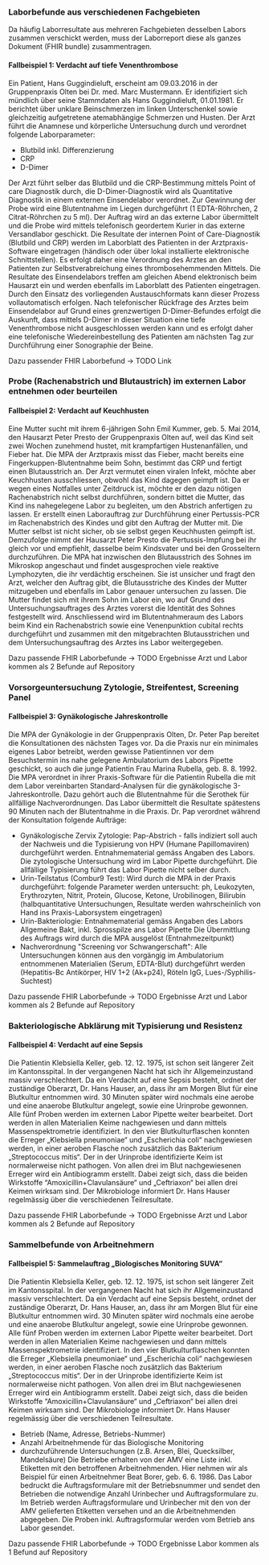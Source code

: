 <!-- markdownlint-disable MD001 MD041 -->

### Laborbefunde aus verschiedenen Fachgebieten

Da häufig Laborresultate aus mehreren Fachgebieten desselben Labors zusammen verschickt werden, muss der Laborreport diese als ganzes Dokument (FHIR bundle) zusammentragen.

#### Fallbeispiel 1: Verdacht auf tiefe Venenthrombose

Ein Patient, Hans Guggindieluft, erscheint am 09.03.2016 in der Gruppenpraxis Olten bei Dr. med. Marc Mustermann. Er identifiziert sich mündlich über seine Stammdaten als Hans Guggindieluft, 01.01.1981. Er berichtet über unklare Beinschmerzen im linken Unterschenkel sowie gleichzeitig aufgetretene atemabhängige Schmerzen und Husten. Der Arzt führt die Anamnese und körperliche Untersuchung durch und verordnet folgende Laborparameter:

* Blutbild inkl. Differenzierung
* CRP
* D-Dimer
  
Der Arzt führt selber das Blutbild und die CRP-Bestimmung mittels Point of care Diagnostik durch, die D-Dimer-Diagnostik wird als Quantitative Diagnostik in einem externen Einsendelabor verordnet. Zur Gewinnung der Probe wird eine Blutentnahme im Liegen durchgeführt (1 EDTA-Röhrchen, 2 Citrat-Röhrchen zu 5 ml). Der Auftrag wird an das externe Labor übermittelt und die Probe wird mittels telefonisch geordertem Kurier in das externe Versandlabor geschickt. Die Resultate der internen Point of Care-Diagnostik (Blutbild und CRP) werden im Laborblatt des Patienten in der Arztpraxis-Software eingetragen (händisch oder über lokal installierte elektronische Schnittstellen). Es erfolgt daher eine Verordnung des Arztes an den Patienten zur Selbstverabreichung eines thrombosehemmenden Mittels. Die Resultate des Einsendelabors treffen am gleichen Abend elektronisch beim Hausarzt ein und werden ebenfalls im Laborblatt des Patienten eingetragen. Durch den Einsatz des vorliegenden Austauschformats kann dieser Prozess vollautomatisch erfolgen. Nach telefonischer Rückfrage des Arztes beim Einsendelabor auf Grund eines grenzwertigen D-Dimer-Befundes erfolgt die Auskunft, dass mittels D-Dimer in dieser Situation eine tiefe Venenthrombose nicht ausgeschlossen werden kann und es erfolgt daher eine telefonische Wiedereinbestellung des Patienten am nächsten Tag zur Durchführung einer Sonographie der Beine.

Dazu passender FHIR Laborbefund -> TODO Link

### Probe (Rachenabstrich und Blutaustrich) im externen Labor entnehmen oder beurteilen

#### Fallbeispiel 2: Verdacht auf Keuchhusten

Eine Mutter sucht mit ihrem 6-jährigen Sohn Emil Kummer, geb. 5. Mai 2014, den Hausarzt Peter Presto der Gruppenpraxis Olten auf, weil das Kind seit zwei Wochen zunehmend hustet, mit krampfartigen Hustenanfällen, und Fieber hat. Die MPA der Arztpraxis misst das Fieber, macht bereits eine Fingerkuppen-Blutentnahme beim Sohn, bestimmt das CRP und fertigt einen Blutausstrich an. Der Arzt vermutet einen viralen Infekt, möchte aber Keuchhusten ausschliessen, obwohl das Kind dagegen geimpft ist. Da er wegen eines Notfalles unter Zeitdruck ist, möchte er den dazu nötigen Rachenabstrich nicht selbst durchführen, sondern bittet die Mutter, das Kind ins nahegelegene Labor zu begleiten, um den Abstrich anfertigen zu lassen. Er erstellt einen Laborauftrag zur Durchführung einer Pertussis-PCR im Rachenabstrich des Kindes und gibt den Auftrag der Mutter mit. Die Mutter selbst ist nicht sicher, ob sie selbst gegen Keuchhusten geimpft ist. Demzufolge nimmt der Hausarzt Peter Presto die Pertussis-Impfung bei ihr gleich vor und empfiehlt, dasselbe beim Kindsvater und bei den Grosseltern durchzuführen. Die MPA hat inzwischen den Blutausstrich des Sohnes im Mikroskop angeschaut und findet ausgesprochen viele reaktive Lymphozyten, die ihr verdächtig erscheinen. Sie ist unsicher und fragt den Arzt, welcher den Auftrag gibt, die Blutausstriche des Kindes der Mutter mitzugeben und ebenfalls im Labor genauer untersuchen zu lassen. Die Mutter findet sich mit ihrem Sohn im Labor ein, wo auf Grund des Untersuchungsauftrages des Arztes vorerst die Identität des Sohnes festgestellt wird. Anschliessend wird im Blutentnahmeraum des Labors beim Kind ein Rachenabstrich sowie eine Venenpunktion cubital rechts durchgeführt und zusammen mit den mitgebrachten Blutausstrichen und dem Untersuchungsauftrag des Arztes ins Labor weitergegeben.

Dazu passende FHIR Laborbefunde -> TODO Ergebnisse Arzt und Labor kommen als 2 Befunde auf Repository

### Vorsorgeuntersuchung Zytologie, Streifentest, Screening Panel

#### Fallbeispiel 3: Gynäkologische Jahreskontrolle

Die MPA der Gynäkologie in der Gruppenpraxis Olten, Dr. Peter Pap bereitet die Konsultationen des nächsten Tages vor. Da die Praxis nur ein minimales eigenes Labor betreibt, werden gewisse Patientinnen vor dem Besuchstermin ins nahe gelegene Ambulatorium des Labors Pipette geschickt, so auch die junge Patientin Frau Marina Rubella, geb. 8. 8. 1992. Die MPA verordnet in ihrer Praxis-Software für die Patientin Rubella die mit dem Labor vereinbarten Standard-Analysen für die gynäkologische 3-Jahreskontrolle. Dazu gehört auch die Blutentnahme für die Serothek für allfällige Nachverordnungen. Das Labor übermittelt die Resultate spätestens 90 Minuten nach der Blutentnahme in die Praxis. Dr. Pap verordnet während der Konsultation folgende Aufträge:

* Gynäkologische Zervix Zytologie: Pap-Abstrich - falls indiziert soll auch der Nachweis und die Typisierung von HPV (Humane Papillomaviren) durchgeführt werden. Entnahmematerial gemäss Angaben des Labors. Die zytologische Untersuchung wird im Labor Pipette durchgeführt. Die allfällige Typisierung führt das Labor Pipette nicht selber durch.
* Urin-Teilstatus (Combur9 Test): Wird durch die MPA in der Praxis durchgeführt: folgende Parameter werden untersucht: ph, Leukozyten, Erythrozyten, Nitrit, Protein, Glucose, Ketone, Urobilinogen, Bilirubin (halbquantitative Untersuchungen, Resultate werden wahrscheinlich von Hand ins Praxis-Laborsystem eingetragen)
* Urin-Bakteriologie: Entnahmematerial gemäss Angaben des Labors Allgemeine Bakt, inkl. Sprosspilze ans Labor Pipette Die Übermittlung des Auftrags wird durch die MPA ausgelöst (Entnahmezeitpunkt)
* Nachverordnung "Screening vor Schwangerschaft": Alle Untersuchungen können aus den vorgängig im Ambulatorium entnommenen Materialien (Serum, EDTA-Blut) durchgeführt werden (Hepatitis-Bc Antikörper, HIV 1+2 (Ak+p24), Röteln IgG, Lues-/Syphilis-Suchtest)

Dazu passende FHIR Laborbefunde -> TODO Ergebnisse Arzt und Labor kommen als 2 Befunde auf Repository

### Bakteriologische Abklärung mit Typisierung und Resistenz

#### Fallbeispiel 4: Verdacht auf eine Sepsis

Die Patientin Klebsiella Keller, geb. 12. 12. 1975, ist schon seit längerer Zeit im Kantonsspital. In der vergangenen Nacht hat sich ihr Allgemeinzustand massiv verschlechtert. Da ein Verdacht auf eine Sepsis besteht, ordnet der zuständige Oberarzt, Dr. Hans Hauser, an, dass ihr am Morgen Blut für eine Blutkultur entnommen wird. 30 Minuten später wird nochmals eine aerobe und eine anaerobe Blutkultur angelegt, sowie eine Urinprobe gewonnen. Alle fünf Proben werden im externen Labor Pipette weiter bearbeitet. Dort werden in allen Materialien Keime nachgewiesen und dann mittels Massenspektrometrie identifiziert. In den vier Blutkulturflaschen konnten die Erreger „Klebsiella pneumoniae“ und „Escherichia coli“ nachgewiesen werden, in einer aeroben Flasche noch zusätzlich das Bakterium „Streptococcus mitis“. Der in der Urinprobe identifizierte Keim ist normalerweise nicht pathogen. Von allen drei im Blut nachgewiesenen Erreger wird ein Antibiogramm erstellt. Dabei zeigt sich, dass die beiden Wirkstoffe “Amoxicillin+Clavulansäure“ und „Ceftriaxon“ bei allen drei Keimen wirksam sind. Der Mikrobiologe informiert Dr. Hans Hauser regelmässig über die verschiedenen Teilresultate.

Dazu passende FHIR Laborbefunde -> TODO Ergebnisse Arzt und Labor kommen als 2 Befunde auf Repository

### Sammelbefunde von Arbeitnehmern

#### Fallbeispiel 5: Sammelauftrag „Biologisches Monitoring SUVA“

Die Patientin Klebsiella Keller, geb. 12. 12. 1975, ist schon seit längerer Zeit im Kantonsspital. In der vergangenen Nacht hat sich ihr Allgemeinzustand massiv verschlechtert. Da ein Verdacht auf eine Sepsis besteht, ordnet der zuständige Oberarzt, Dr. Hans Hauser, an, dass ihr am Morgen Blut für eine Blutkultur entnommen wird. 30 Minuten später wird nochmals eine aerobe und eine anaerobe Blutkultur angelegt, sowie eine Urinprobe gewonnen. Alle fünf Proben werden im externen Labor Pipette weiter bearbeitet. Dort werden in allen Materialien Keime nachgewiesen und dann mittels Massenspektrometrie identifiziert. In den vier Blutkulturflaschen konnten die Erreger „Klebsiella pneumoniae“ und „Escherichia coli“ nachgewiesen werden, in einer aeroben Flasche noch zusätzlich das Bakterium „Streptococcus mitis“. Der in der Urinprobe identifizierte Keim ist normalerweise nicht pathogen. Von allen drei im Blut nachgewiesenen Erreger wird ein Antibiogramm erstellt. Dabei zeigt sich, dass die beiden Wirkstoffe “Amoxicillin+Clavulansäure“ und „Ceftriaxon“ bei allen drei Keimen wirksam sind. Der Mikrobiologe informiert Dr. Hans Hauser regelmässig über die verschiedenen Teilresultate.

* Betrieb (Name, Adresse, Betriebs-Nummer)
* Anzahl Arbeitnehmende für das Biologische Monitoring
* durchzuführende Untersuchungen (z.B. Arsen, Blei, Quecksilber, Mandelsäure) Die Betriebe erhalten von der AMV eine Liste inkl. Etiketten mit den betroffenen Arbeitnehmenden. Hier nehmen wir als Beispiel für einen Arbeitnehmer Beat Borer, geb. 6. 6. 1986. Das Labor bedruckt die Auftragsformulare mit der Betriebsnummer und sendet den Betrieben die notwendige Anzahl Urinbecher und Auftragsformulare zu. Im Betrieb werden Auftragsformulare und Urinbecher mit den von der AMV gelieferten Etiketten versehen und an die Arbeitnehmenden abgegeben. Die Proben inkl. Auftragsformular werden vom Betrieb ans Labor gesendet.

Dazu passende FHIR Laborbefunde -> TODO Ergebnisse Labor kommen als 1 Befund auf Repository
